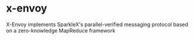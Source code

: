 # x-envoy
X-Envoy implements SparkleX's parallel-verified messaging protocol based on a zero-knowledge MapReduce framework
